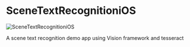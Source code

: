 # SceneTextRecognitioniOS
![SceneTextRecognitioniOS](/recognition.gif)

A scene text recognition demo app using Vision framework and tesseract